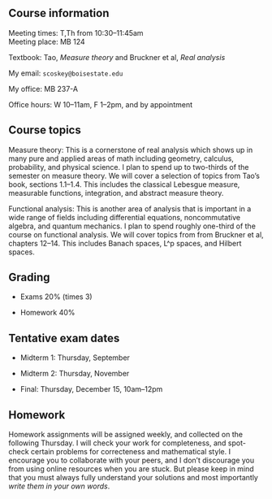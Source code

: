 Course information
------------------

Meeting times: T,Th from 10:30–11:45am  
Meeting place: MB 124

Textbook: Tao, *Measure theory* and Bruckner et al, *Real analysis*

My email: `scoskey@boisestate.edu`

My office: MB 237-A

Office hours: W 10–11am, F 1–2pm, and by appointment

Course topics
-------------

Measure theory: This is a cornerstone of real analysis which shows up in many pure and applied areas of math including geometry, calculus, probability, and physical science. I plan to spend up to two-thirds of the semester on measure theory. We will cover a selection of topics from Tao’s book, sections 1.1–1.4. This includes the classical Lebesgue measure, measurable functions, integration, and abstract measure theory.

Functional analysis: This is another area of analysis that is important in a wide range of fields including differential equations, noncommutative algebra, and quantum mechanics. I plan to spend roughly one-third of the course on functional analysis. We will cover topics from from Bruckner et al, chapters 12–14. This includes Banach spaces, L^p spaces, and Hilbert spaces.

Grading
-------

* Exams 20% (times 3)

* Homework 40%

Tentative exam dates
--------------------

* Midterm 1: Thursday, September

* Midterm 2: Thursday, November

* Final: Thursday, December 15, 10am–12pm

Homework
--------

Homework assignments will be assigned weekly, and collected on the following Thursday. I will check your work for completeness, and spot-check certain problems for correcteness and mathematical style. I encourage you to collaborate with your peers, and I don’t discourage you from using online resources when you are stuck. But please keep in mind that you must always fully understand your solutions and most importantly *write them in your own words*.
